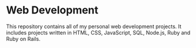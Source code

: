 # **Web Development**

This repository contains all of my personal web development projects. It includes projects written in HTML, CSS, JavaScript,
SQL, Node.js, Ruby and Ruby on Rails.
